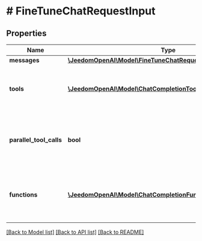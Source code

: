 # # FineTuneChatRequestInput

## Properties

Name | Type | Description | Notes
------------ | ------------- | ------------- | -------------
**messages** | [**\JeedomOpenAI\Model\FineTuneChatRequestInputMessagesInner[]**](FineTuneChatRequestInputMessagesInner.md) |  | [optional]
**tools** | [**\JeedomOpenAI\Model\ChatCompletionTool[]**](ChatCompletionTool.md) | A list of tools the model may generate JSON inputs for. | [optional]
**parallel_tool_calls** | **bool** | Whether to enable [parallel function calling](/docs/guides/function-calling#configuring-parallel-function-calling) during tool use. | [optional] [default to true]
**functions** | [**\JeedomOpenAI\Model\ChatCompletionFunctions[]**](ChatCompletionFunctions.md) | A list of functions the model may generate JSON inputs for. | [optional]

[[Back to Model list]](../../README.md#models) [[Back to API list]](../../README.md#endpoints) [[Back to README]](../../README.md)
